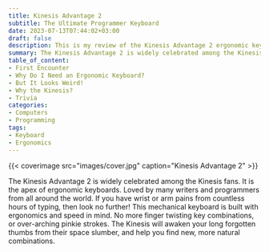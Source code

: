 ```yaml
---
title: Kinesis Advantage 2
subtitle: The Ultimate Programmer Keyboard
date: 2023-07-13T07:44:02+03:00
draft: false
description: This is my review of the Kinesis Advantage 2 ergonomic keyboard.
summary: The Kinesis Advantage 2 is widely celebrated among the Kinesis fans. It is the apex of ergonomic keyboards. Loved by many writers and programmers from all around the world. If you have wrist or arm pains from countless hours of typing, then look no further! This mechanical keyboard is built with ergonomics and speed in mind. No more finger twisting key combinations, or over-arching pinkie strokes. The Kinesis will awaken your long forgotten thumbs from their space slumber, and help you find new, more natural combinations.
table_of_content:
- First Encounter
- Why Do I Need an Ergonomic Keyboard?
- But It Looks Weird!
- Why the Kinesis?
- Trivia
categories:
- Computers
- Programming
tags:
- Keyboard
- Ergonomics
---
```

{{< coverimage src="images/cover.jpg" caption="Kinesis Advantage 2" >}}

The Kinesis Advantage 2 is widely celebrated among the Kinesis fans. It is the
apex of ergonomic keyboards. Loved by many writers and programmers from all
around the world. If you have wrist or arm pains from countless hours of typing,
then look no further! This mechanical keyboard is built with ergonomics and
speed in mind. No more finger twisting key combinations, or over-arching pinkie
strokes. The Kinesis will awaken your long forgotten thumbs from their space
slumber, and help you find new, more natural combinations.
